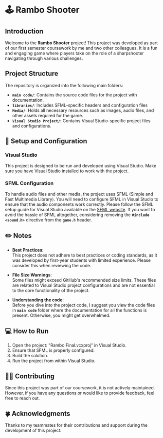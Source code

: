 # 🕹️ Rambo Shooter

## Introduction

Welcome to the **Rambo Shooter** project! This project was developed as part of our first semester coursework by me and two other colleagues. It is a fun and engaging game where players take on the role of a sharpshooter navigating through various challenges.

## Project Structure

The repository is organized into the following main folders:

- **`main code/`**: Contains the source code files for the project with documentation.
- **`libraries/`**: Includes SFML-specific headers and configuration files
- **`Media/`**: Holds all necessary resources such as images, audio files, and other assets required for the game.
- **`Visual Studio Project/`**: Contains Visual Studio-specific project files and configurations.

## 🚀 Setup and Configuration

### Visual Studio

This project is designed to be run and developed using Visual Studio. Make sure you have Visual Studio installed to work with the project. 

### SFML Configuration

To handle audio files and other media, the project uses SFML (Simple and Fast Multimedia Library). You will need to configure SFML in Visual Studio to ensure that the audio components work correctly. Please follow the SFML setup guide for Visual Studio available on the [SFML website](https://www.sfml-dev.org/).
If you want to avoid the hassle of SFML altogether, considering removing the **`#include <sound.h>`** directive from the **`game.h`** header.

## ✏️ Notes

- **Best Practices**:\
      This project does not adhere to best practices or coding standards, as it was developed by first-year students with limited experience. Please consider this when reviewing the code.

- **File Size Warnings**:\
      Some files might exceed GitHub's recommended size limits. These files are related to Visual Studio project configurations and are not essential to the core functionality of the project.

- **Understanding the code**:\
      Before you dive into the project code, I suggest you view the code files in **`main code`** folder where the documentation for all the functions is present. Otherwise, you might get overwhelmed.

## 💻 How to Run

1. Open the project: "Rambo Final.vcxproj" in Visual Studio.
2. Ensure that SFML is properly configured.
3. Build the solution.
4. Run the project from within Visual Studio.

## 🙌🏻 Contributing

Since this project was part of our coursework, it is not actively maintained. However, if you have any questions or would like to provide feedback, feel free to reach out.


## 🍀 Acknowledgments

Thanks to my teammates for their contributions and support during the development of this project.

